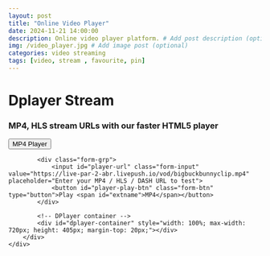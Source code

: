```yaml
---
layout: post
title: "Online Video Player"
date: 2024-11-21 14:00:00
description: Online video player platform. # Add post description (optional)
img: /video_player.jpg # Add image post (optional)
categories: video streaming
tags: [video, stream , favourite, pin]
---
```


<link rel="stylesheet" href="/assets/css/DPlayer.min.css">
<div class="header section_wrap" style="height:auto; justify-content:flex-start;">
    <div class="container section_layout section_layout_feature section_layout_vertical">
        <div class="header-title-section">
            <h1 class="header-title">Dplayer Stream</h1>
            <h3 class="header-title-text">MP4, HLS stream URLs with our faster HTML5 player</h3>
        </div>
        <div class="content_wrap content_wrap_player_wrap">
            <button class="btn-type btn-type-tab form-btn active" data-playback-type="mp4" type="button">MP4 Player</button>

            <div class="form-grp">
                <input id="player-url" class="form-input" value="https://live-par-2-abr.livepush.io/vod/bigbuckbunnyclip.mp4" placeholder="Enter your MP4 / HLS / DASH URL to test">
                <button id="player-play-btn" class="form-btn" type="button">Play <span id="extname">MP4</span></button>
            </div>

            <!-- DPlayer container -->
            <div id="dplayer-container" style="width: 100%; max-width: 720px; height: 405px; margin-top: 20px;"></div>
        </div>
    </div>
</div>

<script src="/assets/js/DPlayer.min.js"></script>

<script>
  // Initialize DPlayer with the default MP4 video URL
  const player = new DPlayer({
      element: document.getElementById('dplayer-container'),
      video: {
          url: 'https://live-par-2-abr.livepush.io/vod/bigbuckbunnyclip.mp4',
          thumbnail: '/assets/img/default_img.png',
      }
  });

  // Update video source when the "Play" button is clicked
  document.getElementById('player-play-btn').addEventListener('click', function () {
      const videoUrl = document.getElementById('player-url').value; // Get URL from input
      player.switchVideo({ url: videoUrl, type: 'mp4' }); // Switch to new video URL
  });
</script>

<link rel="stylesheet" href="/assets/css/dplayer_styles.css">
